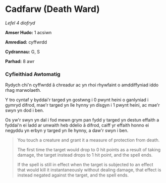 # Cadfarw (Death Ward)

*Lefel 4 diofryd*

**Amser Hudo:** 1 acsiwn

**Amrediad:** cyffwrdd

**Cydrannau:** G, S

**Parhad:** 8 awr

### Cyfieithiad Awtomatig

Rydych chi'n cyffwrdd â chreadur ac yn rhoi rhywfaint o amddiffyniad iddo rhag marwolaeth.

Y tro cyntaf y byddai'r targed yn gostwng i 0 pwynt heini o ganlyniad i gymryd difrod, mae'r targed yn lle hynny yn disgyn i 1 pwynt heini, ac mae'r swyn yn dod i ben.

Os yw'r swyn yn dal i fod mewn grym pan fydd y targed yn destun effaith a fyddai'n ei ladd ar unwaith heb ddelio â difrod, caiff yr effaith honno ei negyddu yn erbyn y targed yn lle hynny, a daw'r swyn i ben.

>  You touch a creature and grant it a measure of protection from death.
>  
>  The first time the target would drop to 0 hit points as a result of taking damage, the target instead drops to 1 hit point, and the spell ends.
>  
>  If the spell is still in effect when the target is subjected to an effect that would kill it instantaneously without dealing damage, that effect is instead negated against the target, and the spell ends.